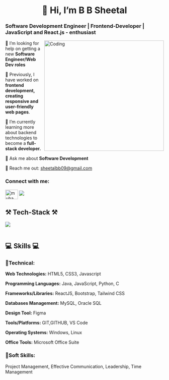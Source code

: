 <h1 align="center"> 👋 Hi, I’m B B Sheetal  </h1>
<h3 align="left">Software Development Engineer | Frontend-Developer | JavaScript and React.js - enthusiast</h3>
<img align="right" alt="Coding" width="380" height="350" src="https://mir-s3-cdn-cf.behance.net/project_modules/disp/601014116770475.6068beff4640a.gif">

<div align="left">
  
  🤝 I’m looking for help on getting a new **Software Engineer/Web Dev roles**
  
  🔭 Previously, I have worked on **frontend development, creating responsive and user-friendly web pages**.
  
  🌱 I’m currently learning more about backend technologies to become a **full-stack developer.**
  
  💬 Ask me about **Software Development**
  
  📧 Reach me out: sheetalbb09@gmail.com
  

 </div>
 <h3 align="left">Connect with me:</h3>
<p align="left">
<a href="https://www.linkedin.com/in/b-b-sheetal/" target="blank"><img align="center" src="https://raw.githubusercontent.com/rahuldkjain/github-profile-readme-generator/master/src/images/icons/Social/linked-in-alt.svg" alt="muhammad-shan-full-stack-developer" height="30" width="40" /></a>
  <a href="mailto:sheetalbb09@gmail.com">
    <img src="https://img.shields.io/badge/Gmail-D14836?style=for-the-badge&logo=gmail&logoColor=white" />
  </a>
</p>


<h2 align="left">⚒️ Tech-Stack ⚒️</h2>
<div align="left">
  <img src="https://skillicons.dev/icons?i=react,javascript,html,css,tailwind,mysql,figma,github,bootstrap,vscode" />
<br />
</div>

<br/>

<div align="left">
    <h2 align="left">💻 Skills 💻</h2>
        <h3>📕Technical: </h3>
<div>
  
  **Web Technologies:** HTML5, CSS3, Javascript
  
  **Programming Languages:** Java, JavaScript, Python, C
  
  **Frameworks/Libraries:** ReactJS, Bootstrap, Tailwind CSS
  
  **Databases Management:**  MySQL, Oracle SQL
  
  **Design Tool:** Figma
  
  **Tools/Platforms:** GIT,GITHUB, VS Code
  
  **Operating Systems:** Windows, Linux
  
  **Office Tools:** Microsoft Office Suite
  
</div>
        <h3>📗Soft Skills:</h3>
        <div>
          Project Management, Effective Communication, Leadership, Time Management
        </div>

 </div>


